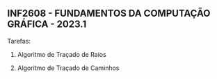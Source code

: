 ## INF2608 - FUNDAMENTOS DA COMPUTAÇÃO GRÁFICA - 2023.1

Tarefas:

1.  Algoritmo de Traçado de Raios

2.  Algoritmo de Traçado de Caminhos
